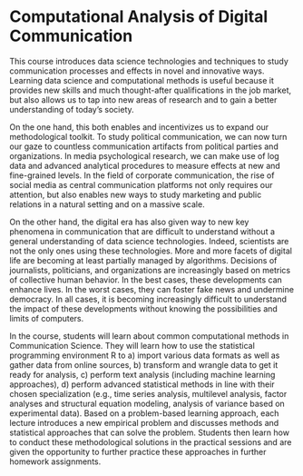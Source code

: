 # Computational Analysis of Digital Communication



This course introduces data science technologies and techniques to study communication processes and effects in novel and innovative ways. Learning data science and computational methods is useful because it provides new skills and much thought-after qualifications in the job market, but also allows us to tap into new areas of research and to gain a better understanding of today’s society. 

On the one hand, this both enables and incentivizes us to expand our methodological toolkit. To study political communication, we can now turn our gaze to countless communication artifacts from political parties and organizations. In media psychological research, we can make use of log data and advanced analytical procedures to measure effects at new and fine-grained levels. In the field of corporate communication, the rise of social media as central communication platforms not only requires our attention, but also enables new ways to study marketing and public relations in a natural setting and on a massive scale.

On the other hand, the digital era has also given way to new key phenomena in communication that are difficult to understand without a general understanding of data science technologies. Indeed, scientists are not the only ones using these technologies. More and more facets of digital life are becoming at least partially managed by algorithms. Decisions of journalists, politicians, and organizations are increasingly based on metrics of collective human behavior. In the best cases, these developments can enhance lives. In the worst cases, they can foster fake news and undermine democracy. In all cases, it is becoming increasingly difficult to understand the impact of these developments without knowing the possibilities and limits of computers.

In the course, students will learn about common computational methods in Communication Science. They will learn how to use the statistical programming environment R to a) import various data formats as well as gather data from online sources, b) transform and wrangle data to get it ready for analysis, c) perform text analysis (including machine learning approaches), d) perform advanced statistical methods in line with their chosen specialization (e.g., time series analysis, multilevel analysis, factor analyses and structural equation modeling, analysis of variance based on experimental data).
Based on a problem-based learning approach, each lecture introduces a new empirical problem and discusses methods and statistical approaches that can solve the problem. Students then learn how to conduct these methodological solutions in the practical sessions and are given the opportunity to further practice these approaches in further homework assignments. 

